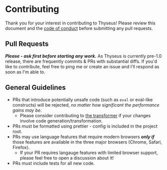 # Contributing

Thank you for your interest in contributing to Thyseus! Please review this
document and the [code of conduct](./CODE_OF_CONDUCT.md) before submitting any
pull requests.

## Pull Requests

_**Please - ask first before starting any work.**_ As Thyseus is currently
pre-1.0 release, there are frequently commits & PRs with substantial diffs. If
you'd like to contribute, feel free to ping me or create an issue and I'll
respond as soon as I'm able to.

## General Guidelines

-   PRs that introduce potentially unsafe code (such as `eval` or eval-like
    constructs) will be rejected, _no matter how significant the performance
    gains may be_.
    -   Please consider contributing to
        [the transformer](https://www.github.com/JaimeGensler/thyseus) if your
        changes involve code generation/transformation.
-   PRs must be formatted using prettier - config is included in the project
    root.
-   PRs may use language features that require modern browsers **_only if_**
    those features are available in the three major browsers (Chrome, Safari,
    Firefox).
    -   If your PR requires langauge features with limited browser support,
        please feel free to open a discussion about it!
-   PRs must include tests for all new code.
